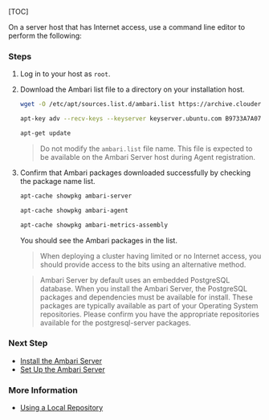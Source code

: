 [TOC]

On a server host that has Internet access, use a command line editor to perform the following:

### Steps

1. Log in to your host as `root`.
2. Download the Ambari list file to a directory on your installation host.

    ```bash
    wget -O /etc/apt/sources.list.d/ambari.list https://archive.cloudera.com/p/ambari/2.x/2.7.4.0/ubuntu16/ambari.list
   ```
   
   ```bash
   apt-key adv --recv-keys --keyserver keyserver.ubuntu.com B9733A7A07513CAD
   ```
   
   ```bash
   apt-get update
   ```
    
   > Do not modify the `ambari.list` file name. This file is expected to be available on the Ambari Server host during Agent registration.

3. Confirm that Ambari packages downloaded successfully by checking the package name list.

    ```bash
    apt-cache showpkg ambari-server
    ```
   
    ```bash
    apt-cache showpkg ambari-agent
    ```
   
    ```bash
    apt-cache showpkg ambari-metrics-assembly
    ```

    You should see the Ambari packages in the list.

    > When deploying a cluster having limited or no Internet access, you should provide access to the bits using an alternative method.
    
    > Ambari Server by default uses an embedded PostgreSQL database. When you install the Ambari Server, the PostgreSQL packages and dependencies must be available for install. These packages are typically available as part of your Operating System repositories. Please confirm you have the appropriate repositories available for the postgresql-server packages.

### Next Step

- [Install the Ambari Server]($InstallTheAmbariServer)
- [Set Up the Ambari Server]($SetUpTheAmbariServer)

### More Information

- [Using a Local Repository]($UsingALocalRepository)
